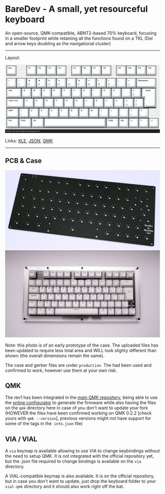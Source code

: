 # BareDev - A small, yet resourceful keyboard


An open-source, QMK-compatible, ABNT2-based 70% keyboard, focusing in a smaller footprint while retaining all the functions found on a TKL (Del and arrow keys doubling as the navigational cluster)

---

Layout:

![Keyboard Layout](./images/layout_render.png)

Links: [KLE](http://www.keyboard-layout-editor.com/#/gists/89e76130aa221e028ccd5b3f6dec0909), [JSON](https://gist.github.com/ManoShu/89e76130aa221e028ccd5b3f6dec0909), [QMK](https://github.com/qmk/qmk_firmware/tree/master/keyboards/handwired/baredev/rev1)

---

## PCB & Case
![PCB preview on KiCad](./images/pcb_preview.png)
![Prototype case](./images/proto_case.png)

Note: this photo is of an early prototype of the case. The uploaded files has been updated to require less total area and WILL look slighty different than shown (the overall dimensions remain the same).


The case and gerber files are under `production`. The had been used and confirmed to work, however use them at your own risk.

## QMK

The rev1 has been integrated in the [main QMK repository](https://github.com/qmk/qmk_firmware/tree/master/keyboards/handwired/baredev/rev1), being able to use the [online configurator](https://config.qmk.fm/#/handwired/baredev/rev1/LAYOUT_abnt2) to generate the firmware while also having the files on the `qmk` directory here in case of you don't want to update your fork (HOWEVER the files have been confirmed working on QMK 0.2.2 [check yours with `qmk --version`], previous versions might not have support for some of the tags in the` info.json` file)

## VIA / VIAL

A `via` keymap is available allowing to use VIA to change keybindings without the need to setup QMK. 
It is not integrated with the official repository yet, but the .json file required to change bindings is available on the `via` directory.

A VIAL-compatible keymap is also available. It is on the official repository, but in case you don't want to update, just drop the keyboard folder to your `vial-qmk` directory and it should also work right off the bat.